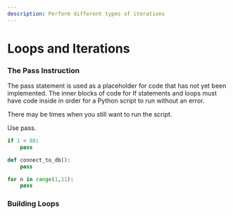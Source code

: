 ```yaml
---
description: Perform different types of iterations
---
```


# Loops and Iterations

### The Pass Instruction

The pass statement is used as a placeholder for code that has not yet been implemented. The inner blocks of code for If statements and loops must have code inside in order for a Python script to run without an error.

There may be times when you still want to run the script.

Use pass.

```python
if 1 < 88:
    pass

def connect_to_db():
    pass

for n in range(1,11):
    pass
```

### Building Loops

